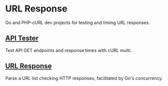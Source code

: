 
# URL Response

Go and PHP-cURL dev projects for testing and timing URL responses.


## [API Tester](https://github.com/Tinram/URL-Response/tree/master/api_tester)

Test API GET endpoints and response times with cURL multi.


## [URL Response](https://github.com/Tinram/URL-Response/tree/master/url_response)

Parse a URL list checking HTTP responses, facilitated by Go's concurrency.
